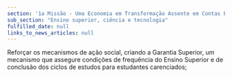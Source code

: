 ```yaml
---
section: '1a Missão - Uma Economia em Transformação Assente em Contas Equilibradas'
sub_section: "Ensino superior, ciência e tecnologia"
fulfilled_date: null
links_to_news_articles: null
---
```


Reforçar os mecanismos de ação social, criando a Garantia Superior, um mecanismo que assegure condições de frequência do Ensino Superior e de conclusão dos ciclos de estudos para estudantes carenciados;